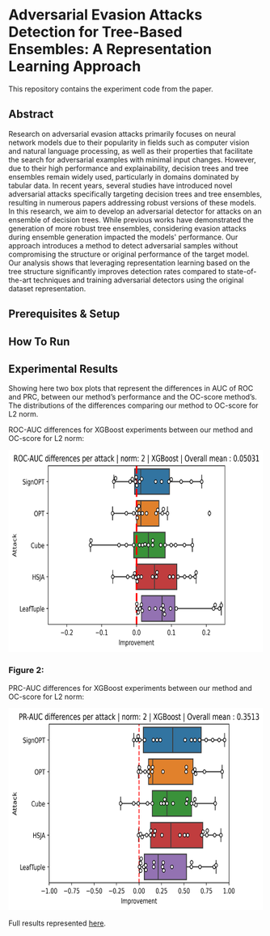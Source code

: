 # Adversarial Evasion Attacks Detection for Tree-Based Ensembles: A Representation Learning Approach

This repository contains the experiment code from the paper.

## Abstract

Research on adversarial evasion attacks primarily focuses on neural network models due to their popularity in fields such as computer vision and natural language processing, as well as their properties that facilitate the search for adversarial examples with minimal input changes. However, due to their high performance and explainability, decision trees and tree ensembles remain widely used, particularly in domains dominated by tabular data. In recent years, several studies have introduced novel adversarial attacks specifically targeting decision trees and tree ensembles, resulting in numerous papers addressing robust versions of these models.
In this research, we aim to develop an adversarial detector for attacks on an ensemble of decision trees. While previous works have demonstrated the generation of more robust tree ensembles, considering evasion attacks during ensemble generation impacted the models' performance. Our approach introduces a method to detect adversarial samples without compromising the structure or original performance of the target model. Our analysis shows that leveraging representation learning based on the tree structure significantly improves detection rates compared to state-of-the-art techniques and training adversarial detectors using the original dataset representation.

## Prerequisites & Setup

## How To Run

## Experimental Results

Showing here two box plots that represent the differences in AUC of ROC and PRC, between our method’s performance and the OC-score method’s.
The distributions of the differences comparing our method to OC-score for L2 norm.

ROC-AUC differences for XGBoost experiments between our method and OC-score for L2 norm:

<center><img src="imgs_with_background/xgboost_roc_diff_per_attack_2.png" alt="" width="700" height="400"></center>


### Figure 2: 

PRC-AUC differences for XGBoost experiments between our method and OC-score for L2 norm:

<center><img src="imgs_with_background/xgboost_pr_diff_per_attack_2.png" alt="" width="700" height="400"></center>

Full results represented <a href="https://galbraun.github.io/trees_adversarial_detector">here</a>.
